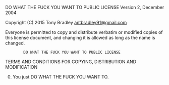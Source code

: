 DO WHAT THE FUCK YOU WANT TO PUBLIC LICENSE
                    Version 2, December 2004

 Copyright (C) 2015 Tony Bradley antbradley91@gmail.com

 Everyone is permitted to copy and distribute verbatim or modified
 copies of this license document, and changing it is allowed as long
 as the name is changed.

            DO WHAT THE FUCK YOU WANT TO PUBLIC LICENSE
   TERMS AND CONDITIONS FOR COPYING, DISTRIBUTION AND MODIFICATION

  0. You just DO WHAT THE FUCK YOU WANT TO.
